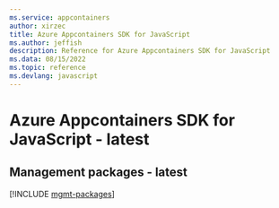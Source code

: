 ```yaml
---
ms.service: appcontainers
author: xirzec
title: Azure Appcontainers SDK for JavaScript
ms.author: jeffish
description: Reference for Azure Appcontainers SDK for JavaScript
ms.data: 08/15/2022
ms.topic: reference
ms.devlang: javascript
---
```

# Azure Appcontainers SDK for JavaScript - latest

## Management packages - latest
[!INCLUDE [mgmt-packages](appcontainers-mgmt-index.md)]